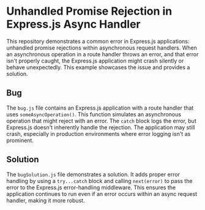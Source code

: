 # Unhandled Promise Rejection in Express.js Async Handler

This repository demonstrates a common error in Express.js applications: unhandled promise rejections within asynchronous request handlers.  When an asynchronous operation in a route handler throws an error, and that error isn't properly caught, the Express.js application might crash silently or behave unexpectedly.  This example showcases the issue and provides a solution.

## Bug

The `bug.js` file contains an Express.js application with a route handler that uses `someAsyncOperation()`.  This function simulates an asynchronous operation that might reject with an error. The `catch` block logs the error, but Express.js doesn't inherently handle the rejection. The application may still crash, especially in production environments where error logging isn't as prominent.

## Solution

The `bugSolution.js` file demonstrates a solution. It adds proper error handling by using a `try...catch` block and calling `next(error)` to pass the error to the Express.js error-handling middleware. This ensures the application continues to run even if an error occurs within an async request handler, making it more robust.
